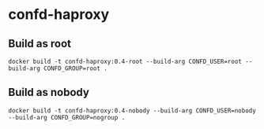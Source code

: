 # confd-haproxy


## Build as root

`docker build -t confd-haproxy:0.4-root --build-arg CONFD_USER=root --build-arg CONFD_GROUP=root .`

## Build as nobody

`docker build -t confd-haproxy:0.4-nobody --build-arg CONFD_USER=nobody --build-arg CONFD_GROUP=nogroup .`
